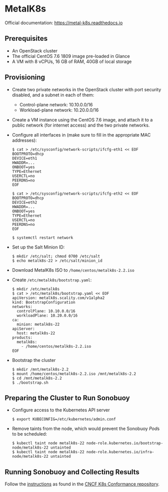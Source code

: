 # MetalK8s
Official documentation: https://metal-k8s.readthedocs.io

## Prerequisites
- An OpenStack cluster
- The official CentOS 7.6 1809 image pre-loaded in Glance
- A VM with 8 vCPUs, 16 GB of RAM, 40GB of local storage

## Provisioning
- Create two private networks in the OpenStack cluster with port security
  disabled, and a subnet in each of them:

  * Control-plane network: 10.10.0.0/16
  * Workload-plane network: 10.20.0.0/16

- Create a VM instance using the CentOS 7.6 image, and attach it to a public
  network (for internet access) and the two private networks.

- Configure all interfaces in (make sure to fill in the appropriate MAC
  addresses):

  ```
  $ cat > /etc/sysconfig/network-scripts/ifcfg-eth1 << EOF
  BOOTPROTO=dhcp
  DEVICE=eth1
  HWADDR=...
  ONBOOT=yes
  TYPE=Ethernet
  USERCTL=no
  PEERDNS=no
  EOF

  $ cat > /etc/sysconfig/network-scripts/ifcfg-eth2 << EOF
  BOOTPROTO=dhcp
  DEVICE=eth2
  HWADDR=...
  ONBOOT=yes
  TYPE=Ethernet
  USERCTL=no
  PEERDNS=no
  EOF

  $ systemctl restart network
  ```

- Set up the Salt Minion ID:

  ```
  $ mkdir /etc/salt; chmod 0700 /etc/salt
  $ echo metalk8s-22 > /etc/salt/minion_id
  ```

- Download MetalK8s ISO to `/home/centos/metalk8s-2.2.iso`

- Create `/etc/metalk8s/bootstrap.yaml`:

  ```
  $ mkdir /etc/metalk8s
  $ cat > /etc/metalk8s/bootstrap.yaml << EOF
  apiVersion: metalk8s.scality.com/v1alpha2
  kind: BootstrapConfiguration
  networks:
    controlPlane: 10.10.0.0/16
    workloadPlane: 10.20.0.0/16
  ca:
    minion: metalk8s-22
  apiServer:
    host: metalk8s-22
  products:
    metalk8s:
      - /home/centos/metalk8s-2.2.iso
  EOF
  ```

- Bootstrap the cluster

  ```
  $ mkdir /mnt/metalk8s-2.2
  $ mount /home/centos/metalk8s-2.2.iso /mnt/metalk8s-2.2
  $ cd /mnt/metalk8s-2.2
  $ ./bootstrap.sh
  ```

## Preparing the Cluster to Run Sonobuoy

- Configure access to the Kubernetes API server

  ```
  $ export KUBECONFIG=/etc/kubernetes/admin.conf
  ```

- Remove taints from the node, which would prevent the Sonobuoy *Pod*s to be
  scheduled:

  ```
  $ kubectl taint node metalk8s-22 node-role.kubernetes.io/bootstrap-
  node/metalk8s-22 untainted
  $ kubectl taint node metalk8s-22 node-role.kubernetes.io/infra-
  node/metalk8s-22 untainted
  ```

## Running Sonobuoy and Collecting Results

Follow the
[instructions](https://github.com/cncf/k8s-conformance/blob/83d687c5aaf65a6fa462a5476553e92774730d3a/instructions.md)
as found in the [CNCF K8s Conformance repository](https://github.com/cncf/k8s-conformance).
